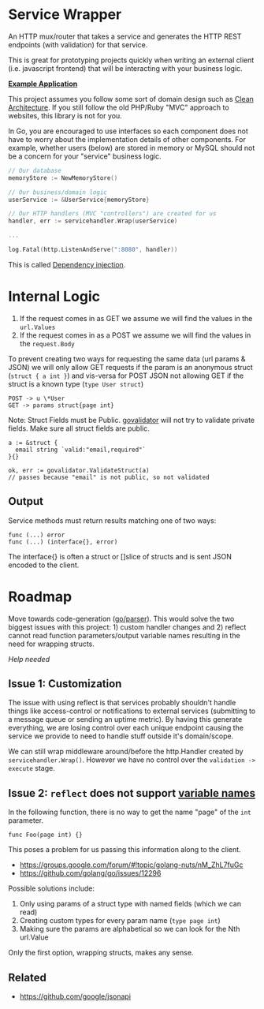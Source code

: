 
# Service Wrapper

An HTTP mux/router that takes a service and generates the HTTP REST endpoints (with validation) for that service.

This is great for prototyping projects quickly when writing an external client (i.e. javascript frontend) that will be interacting with your business logic.

**[Example Application](https://github.com/Xeoncross/servicehandler/blob/master/example/README.md)**

This project assumes you follow some sort of domain design such as [Clean Architecture](https://medium.com/@eminetto/clean-architecture-using-golang-b63587aa5e3f). If you still follow the old PHP/Ruby "MVC" approach to websites, this library is not for you.

In Go, you are encouraged to use interfaces so each component does not have to worry about the implementation details of other components. For example, whether users (below) are stored in memory or MySQL should not be a concern for your "service" business logic.

```go
// Our database
memoryStore := NewMemoryStore()

// Our business/domain logic
userService := &UserService{memoryStore}

// Our HTTP handlers (MVC "controllers") are created for us
handler, err := servicehandler.Wrap(userService)

...

log.Fatal(http.ListenAndServe(":8080", handler))
```

This is called [Dependency injection](https://medium.com/@zach_4342/dependency-injection-in-golang-e587c69478a8).


# Internal Logic

1. If the request comes in as GET we assume we will find the values in the `url.Values`
2. If the request comes in as a POST we assume we will find the values in the `request.Body`

To prevent creating two ways for requesting the same data (url params & JSON) we will only allow GET requests if the param is an anonymous struct (`struct { a int }`) and vis-versa for POST JSON not allowing GET if the struct is a known type (`type User struct`)

    POST -> u \*User
    GET -> params struct{page int}

Note: Struct Fields must be Public. [govalidator](https://godoc.org/github.com/asaskevich/govalidator#ValidateStruct) will not try to validate private fields. Make sure all struct fields are public.

    a := &struct {
      email string `valid:"email,required"`
    }{}

    ok, err := govalidator.ValidateStruct(a)
    // passes because "email" is not public, so not validated


## Output

Service methods must return results matching one of two ways:

    func (...) error
    func (...) (interface{}, error)

The interface{} is often a struct or []slice of structs and is sent JSON encoded to the client.




# Roadmap

Move towards code-generation ([go/parser](https://golang.org/pkg/go/parser/)). This would solve the two biggest issues with this project: 1) custom handler changes and 2) reflect cannot read function parameters/output variable names resulting in the need for wrapping structs.

_Help needed_

## Issue 1: Customization

The issue with using reflect is that services probably shouldn't handle things like access-control or notifications to external services (submitting to a message queue or sending an uptime metric). By having this generate everything, we are losing control over each unique endpoint causing the service we provide to need to handle stuff outside it's domain/scope.

We can still wrap middleware around/before the http.Handler created by `servicehandler.Wrap()`. However we have no control over the `validation -> execute` stage.

## Issue 2: `reflect` does not support [variable names](https://stackoverflow.com/questions/31377433/getting-method-parameter-names-in-golang)

In the following function, there is no way to get the name "page" of the `int` parameter.

    func Foo(page int) {}

This poses a problem for us passing this information along to the client.

- https://groups.google.com/forum/#!topic/golang-nuts/nM_ZhL7fuGc
- https://github.com/golang/go/issues/12296

Possible solutions include:

1. Only using params of a struct type with named fields (which we can read)
2. Creating custom types for every param name (`type page int`)
3. Making sure the params are alphabetical so we can look for the Nth url.Value

Only the first option, wrapping structs, makes any sense.

## Related

- https://github.com/google/jsonapi
